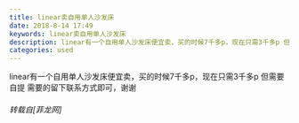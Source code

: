 ```yaml
---
title: linear卖自用单人沙发床
date: 2018-8-14 17:49
keywords: linear卖自用单人沙发床
description: linear有一个自用单人沙发床便宜卖，买的时候7千多p，现在只需3千多p 但需要自提 需要的留下联系方式即可，谢谢
categories: used
---
```

<td class="t_f" id="postmessage_1640525">

linear有一个自用单人沙发床便宜卖，买的时候7千多p，现在只需3千多p 但需要自提 需要的留下联系方式即可，谢谢</td>
###### 转载自[菲龙网]